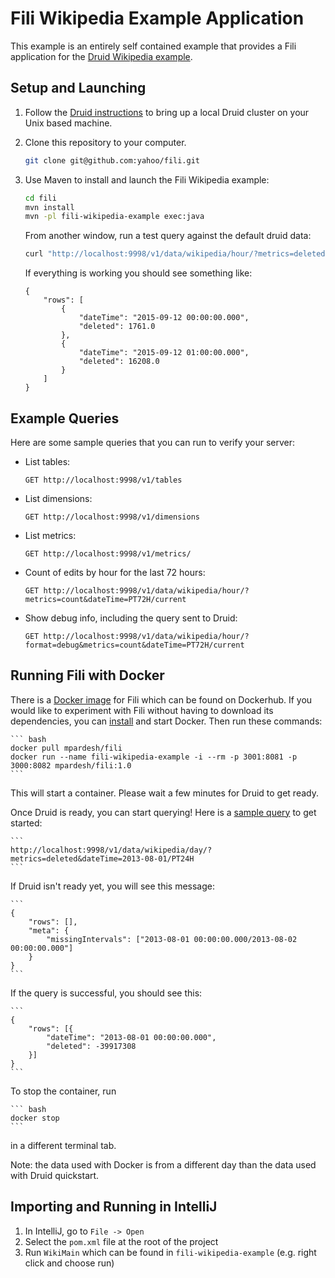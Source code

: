 Fili Wikipedia Example Application
==================================

This example is an entirely self contained example that provides a Fili application for the 
[Druid Wikipedia example](http://druid.io/docs/latest/tutorials/quickstart.html).

## Setup and Launching

1. Follow the [Druid instructions](http://druid.io/docs/latest/tutorials/quickstart.html) to bring up a local Druid 
   cluster on your Unix based machine.
   
2. Clone this repository to your computer.
    ```bash
    git clone git@github.com:yahoo/fili.git
    ```
3. Use Maven to install and launch the Fili Wikipedia example:

    ```bash
    cd fili
    mvn install
    mvn -pl fili-wikipedia-example exec:java
    ```
    From another window, run a test query against the default druid data:

    ```bash
    curl "http://localhost:9998/v1/data/wikipedia/hour/?metrics=deleted&dateTime=2015-09-12/PT2H" -H "Content-Type: application/json" | python -m json.tool
    ```
    If everything is working you should see something like:
    ```
    {
        "rows": [
            {
                "dateTime": "2015-09-12 00:00:00.000",
                "deleted": 1761.0
            },
            {
                "dateTime": "2015-09-12 01:00:00.000",
                "deleted": 16208.0
            }
        ]
    }        
    ```

## Example Queries

Here are some sample queries that you can run to verify your server:

- List tables:
  
      GET http://localhost:9998/v1/tables

- List dimensions:  

      GET http://localhost:9998/v1/dimensions

- List metrics:
  
      GET http://localhost:9998/v1/metrics/

- Count of edits by hour for the last 72 hours:  
  
      GET http://localhost:9998/v1/data/wikipedia/hour/?metrics=count&dateTime=PT72H/current

- Show debug info, including the query sent to Druid:  

      GET http://localhost:9998/v1/data/wikipedia/hour/?format=debug&metrics=count&dateTime=PT72H/current

## Running Fili with Docker

There is a [Docker image](https://hub.docker.com/r/mpardesh/fili/) for Fili which can be found on 
Dockerhub. If you would like to experiment with Fili without having to download its dependencies, you can 
[install](https://www.docker.com/community-edition) and start Docker. Then run these commands: 

    ``` bash
    docker pull mpardesh/fili 
    docker run --name fili-wikipedia-example -i --rm -p 3001:8081 -p 3000:8082 mpardesh/fili:1.0
    ```

This will start a container. Please wait a few minutes for Druid to get ready. 

Once Druid is ready, you can start querying! Here is a 
[sample query](http://localhost:9998/v1/data/wikipedia/day/?metrics=deleted&dateTime=2013-08-01/PT24H)
to get started:

    ```
    http://localhost:9998/v1/data/wikipedia/day/?metrics=deleted&dateTime=2013-08-01/PT24H
    ```

If Druid isn't ready yet, you will see this message:

    ```
    {
        "rows": [],
        "meta": {
            "missingIntervals": ["2013-08-01 00:00:00.000/2013-08-02 00:00:00.000"]
        }
    }
    ```

If the query is successful, you should see this:

    ```
    {
        "rows": [{
            "dateTime": "2013-08-01 00:00:00.000",
            "deleted": -39917308
        }]
    }
    ```

To stop the container, run 

    ``` bash
    docker stop
    ```

in a different terminal tab. 

Note: the data used with Docker is from a different day than the data used with Druid quickstart. 

## Importing and Running in IntelliJ

1. In IntelliJ, go to `File -> Open`
2. Select the `pom.xml` file at the root of the project
3. Run `WikiMain` which can be found in `fili-wikipedia-example` (e.g. right click and choose run)
